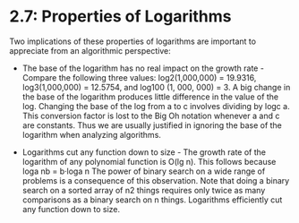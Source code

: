 2.7: Properties of Logarithms
===

Two implications of these properties of logarithms are important to appreciate
from an algorithmic perspective:

- The base of the logarithm has no real impact on the growth rate - Compare the
following three values: log2(1,000,000) = 19.9316, log3(1,000,000) = 12.5754,
and log100 (1, 000, 000) = 3. A big change in the base of the logarithm produces
little difference in the value of the log. Changing the base of the log from a
to c involves dividing by logc a. This conversion factor is lost to the Big Oh
notation whenever a and c are constants. Thus we are usually justified in
ignoring the base of the logarithm when analyzing algorithms.

- Logarithms cut any function down to size - The growth rate of the logarithm of
any polynomial function is O(lg n). This follows because loga nb = b·loga n The
power of binary search on a wide range of problems is a consequence of this
observation. Note that doing a binary search on a sorted array of n2 things
requires only twice as many comparisons as a binary search on n things.
Logarithms efficiently cut any function down to size.
